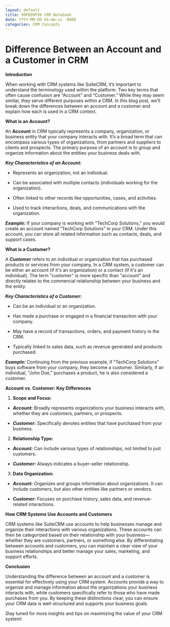 ```yaml
---
layout: default
title: 99POINT99 CRM Notebook
date: YYYY-MM-DD hh:mm:ss -0000
categories: CRM Concepts
---
```

# Difference Between an Account and a Customer in CRM

**Introduction**

When working with CRM systems like SuiteCRM, it’s important to understand the terminology used within the platform. Two key terms that often cause confusion are “Account” and “Customer.” While they may seem similar, they serve different purposes within a CRM. In this blog post, we’ll break down the differences between an account and a customer and explain how each is used in a CRM context.

**What is an Account?**

An **Account** in CRM typically represents a company, organization, or business entity that your company interacts with. It’s a broad term that can encompass various types of organizations, from partners and suppliers to clients and prospects. The primary purpose of an account is to group and organize information about the entities your business deals with.

***Key Characteristics of an Account:***
    
 *   Represents an organization, not an individual.
        
 *   Can be associated with multiple contacts (individuals working for the organization).
        
 *   Often linked to other records like opportunities, cases, and activities.
        
 *   Used to track interactions, deals, and communications with the organization.
        

***Example:*** If your company is working with "TechCorp Solutions," you would create an account named “TechCorp Solutions” in your CRM. Under this account, you can store all related information such as contacts, deals, and support cases.

**What is a Customer?**

A ***Customer*** refers to an individual or organization that has purchased products or services from your company. In a CRM system, a customer can be either an account (if it's an organization) or a contact (if it's an individual). The term "customer" is more specific than "account" and directly relates to the commercial relationship between your business and the entity.

***Key Characteristics of a Customer:***
    
 *   Can be an individual or an organization.
        
 *   Has made a purchase or engaged in a financial transaction with your company.
        
 *   May have a record of transactions, orders, and payment history in the CRM.
        
 *   Typically linked to sales data, such as revenue generated and products purchased.
        

***Example:*** Continuing from the previous example, if "TechCorp Solutions" buys software from your company, they become a customer. Similarly, if an individual, "John Doe," purchases a product, he is also considered a customer.

**Account vs. Customer: Key Differences**

1. **Scope and Focus:**
    
 *   ***Account:*** Broadly represents organizations your business interacts with, whether they are customers, partners, or prospects.
        
 *   ***Customer:*** Specifically denotes entities that have purchased from your business.
        
2. **Relationship Type:**
    
 *   ***Account:*** Can include various types of relationships, not limited to just customers.
        
 *   ***Customer:*** Always indicates a buyer-seller relationship.
        
3. **Data Organization:**
    
 *   ***Account:*** Organizes and groups information about organizations. It can include customers, but also other entities like partners or vendors.
        
 *   ***Customer:*** Focuses on purchase history, sales data, and revenue-related interactions.
        

**How CRM Systems Use Accounts and Customers**

CRM systems like SuiteCRM use accounts to help businesses manage and organize their interactions with various organizations. These accounts can then be categorized based on their relationship with your business—whether they are customers, partners, or something else. By differentiating between accounts and customers, you can maintain a clear view of your business relationships and better manage your sales, marketing, and support efforts.

**Conclusion**

Understanding the difference between an account and a customer is essential for effectively using your CRM system. Accounts provide a way to organize and manage information about the organizations your business interacts with, while customers specifically refer to those who have made purchases from you. By keeping these distinctions clear, you can ensure your CRM data is well-structured and supports your business goals.

Stay tuned for more insights and tips on maximizing the value of your CRM system!
